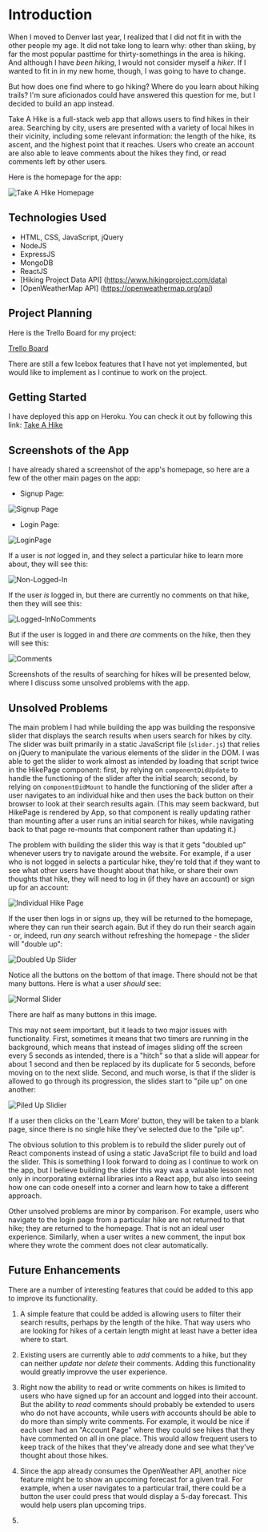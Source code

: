 # Introduction

When I moved to Denver last year, I realized that I did not fit in with the other people my age. It did not take long to learn why: other than skiing, by far the most popular pasttime for thirty-somethings in the area is hiking. And although I have *been hiking*, I would not consider myself a *hiker*. If I wanted to fit in in my new home, though, I was going to have to change.

But how does one find where to go hiking? Where do you learn about hiking trails? I'm sure aficionados could have answered this question for me, but I decided to build an app instead.

Take A Hike is a full-stack web app that allows users to find hikes in their area. Searching by city, users are presented with a variety of local hikes in their vicinity, including some relevant information: the length of the hike, its ascent, and the highest point that it reaches. Users who create an account are also able to leave comments about the hikes they find, or read comments left by other users.

Here is the homepage for the app:

![Take A Hike Homepage](https://i.imgur.com/JxAsbuK.jpg)

## Technologies Used

* HTML, CSS, JavaScript, jQuery
* NodeJS
* ExpressJS
* MongoDB
* ReactJS
* [Hiking Project Data API] (https://www.hikingproject.com/data)
* [OpenWeatherMap API] (https://openweathermap.org/api)

## Project Planning

Here is the Trello Board for my project:

[Trello Board](https://trello.com/b/YNRvW87u/ga-project-3)

There are still a few Icebox features that I have not yet implemented, but would like to implement as I continue to work on the project.

## Getting Started

I have deployed this app on Heroku. You can check it out by following this link: [Take A Hike](https://infinite-fortress-44591.herokuapp.com/)

## Screenshots of the App

I have already shared a screenshot of the app's homepage, so here are a few of the other main pages on the app:

* Signup Page:

![Signup Page](https://i.imgur.com/ZfnRIel.jpg)

* Login Page:

![LoginPage](https://i.imgur.com/y6dFFOq.jpg)

If a user is *not* logged in, and they select a particular hike to learn more about, they will see this:

![Non-Logged-In](https://i.imgur.com/5klFjcL.jpg)

If the user *is* logged in, but there are currently no comments on that hike, then they will see this:

![Logged-InNoComments](https://i.imgur.com/OAmiDZ4.jpg)

But if the user is logged in and there *are* comments on the hike, then they will see this:

![Comments](https://i.imgur.com/QhVBciQ.jpg)

Screenshots of the results of searching for hikes will be presented below, where I discuss some unsolved problems with the app.

## Unsolved Problems

The main problem I had while building the app was building the responsive slider that displays the search results when users search for hikes by city. The slider was built primarily in a static JavaScript file (`slider.js`) that relies on jQuery to manipulate the various elements of the slider in the DOM. I was able to get the slider to work almost as intended by loading that script twice in the HikePage component: first, by relying on `componentDidUpdate` to handle the functioning of the slider after the initial search; second, by relying on `componentDidMount` to handle the functioning of the slider after a user navigates to an individual hike and then uses the back button on their browser to look at their search results again. (This may seem backward, but HikePage is rendered by App, so that component is really updating rather than mounting after a user runs an initial search for hikes, while navigating back to that page re-mounts that component rather than updating it.)

The problem with building the slider this way is that it gets "doubled up" whenever users try to navigate around the website. For example, if a user who is not logged in selects a particular hike, they're told that if they want to see what other users have thought about that hike, or share their own thoughts that hike, they will need to log in (if they have an account) or sign up for an account:

![Individual Hike Page](https://i.imgur.com/mvKEggg.jpg)

If the user then logs in or signs up, they will be returned to the homepage, where they can run their search again. But if they do run their search again - or, indeed, run *any* search without refreshing the homepage - the slider will "double up":

![Doubled Up Slider](https://i.imgur.com/6PlZhbx.jpg)

Notice all the buttons on the bottom of that image. There should not be that many buttons. Here is what a user *should* see:

![Normal Slider](https://i.imgur.com/uwahXLm.jpg)

There are half as many buttons in this image.

This may not seem important, but it leads to two major issues with functionality. First, sometimes it means that two timers are running in the background, which means that instead of images sliding off the screen every 5 seconds as intended, there is a "hitch" so that a slide will appear for about 1 second and then be replaced by its duplicate for 5 seconds, before moving on to the next slide. Second, and much worse, is that if the slider is allowed to go through its progression, the slides start to "pile up" on one another:

![Piled Up Slidier](https://i.imgur.com/1enL3Qh.jpg)

If a user then clicks on the 'Learn More' button, they will be taken to a blank page, since there is no single hike they've selected due to the "pile up".

The obvious solution to this problem is to rebuild the slider purely out of React components instead of using a static JavaScript file to build and load the slider. This is something I look forward to doing as I continue to work on the app, but I believe building the slider this way was a valuable lesson not only in incorporating external libraries into a React app, but also into seeing how one can code oneself into a corner and learn how to take a different approach.

Other unsolved problems are minor by comparison. For example, users who navigate to the login page from a particular hike are not returned to that hike; they are returned to the homepage. That is not an ideal user experience. Similarly, when a user writes a new comment, the input box where they wrote the comment does not clear automatically.

## Future Enhancements

There are a number of interesting features that could be added to this app to improve its functionality.

1. A simple feature that could be added is allowing users to filter their search results, perhaps by the length of the hike. That way users who are looking for hikes of a certain length might at least have a better idea where to start.

2. Existing users are currently able to *add* comments to a hike, but they can neither *update* nor *delete* their comments. Adding this functionality would greatly improvve the user experience.

3. Right now the ability to read or write comments on hikes is limited to users who have signed up for an account and logged into their account. But the ability to *read* comments should probably be extended to users who do not have accounts, while users *with* accounts should be able to do more than simply write comments. For example, it would be nice if each user had an "Account Page" where they could see hikes that they have commented on all in one place. This would allow frequent users to keep track of the hikes that they've already done and see what they've thought about those hikes.

4. Since the app already consumes the OpenWeather API, another nice feature might be to show an upcoming forecast for a given trail. For example, when a user navigates to a particular trail, there could be a button the user could press that would display a 5-day forecast. This would help users plan upcoming trips.

5. 